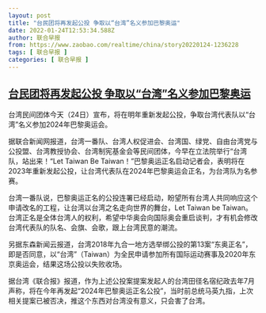 ```yaml
---
layout: post
title: "台民团将再发起公投 争取以“台湾”名义参加巴黎奥运"
date: 2022-01-24T12:53:34.588Z
author: 联合早报
from: https://www.zaobao.com/realtime/china/story20220124-1236228
tags: [ 联合早报 ]
categories: [ 联合早报 ]
---
```

<!--1643037540000-->
[台民团将再发起公投 争取以“台湾”名义参加巴黎奥运](https://www.zaobao.com/realtime/china/story20220124-1236228)
------

<div>
<p>台湾民间团体今天（24日）宣布，将在明年重新发起公投，争取台湾代表队以“台湾”名义参加2024年巴黎奥运会。</p><p>据联合新闻网报道，台湾一番队、台湾人权促进会、台湾国、绿党、自由台湾党与公投盟、台湾教授协会、台湾制宪基金会等民间团体，今早在立法院举行“台湾队，站出来！“Let Taiwan Be Taiwan！”巴黎奥运正名启动记者会，表明将在2023年重新发起公投，让台湾代表队在2024年巴黎奥运会正名，为台湾队为名参赛。</p><p>台湾一番队说，巴黎奥运正名的公投连署已经启动，盼望所有台湾人共同响应这个申请改名的工程，让台湾以台湾之名走向世界的舞台，Let Taiwan be Taiwan。台湾正名是全体台湾人的权利，希望中华奥会向国际奥会重启谈判，才有机会修改台湾代表队的队名、会旗、会歌，跟上台湾民意的潮流。</p><section id="imu"><div id="dfp-ad-imu1">        </div></section><p>另据东森新闻云报道，台湾2018年九合一地方选举绑公投的第13案“东奥正名”，即是否同意，以“台湾”（Taiwan）为全民申请参加所有国际运动赛事及2020年东京奥运会，结果这场公投以失败收场。</p><p>据台湾《联合报》报道，作为上述公投案提案发起人的台湾田径名宿纪政去年7月声称，将在今年再发起“2024年巴黎奥运正名公投”，当时前总统马英九指，上次相关提案已被否决，推这个东西对台湾没有意义，只会害了台湾。</p>      <div class="cx_paywall_placeholder" id="sph_cdp_40"></div>
</div>
